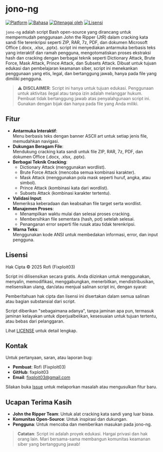 # jono-ng

[![Platform](https://img.shields.io/badge/Platform-Linux-yellow?logo=linux)](https://www.linux.org/)
[![Bahasa](https://img.shields.io/badge/Bahasa-Bash-green?logo=gnu-bash)](https://www.gnu.org/software/bash/)
[![Ditenagai oleh](https://img.shields.io/badge/Ditenagai_oleh-John_the_Ripper-red?logo=lock)](https://github.com/openwall/john)
[![Lisensi](https://img.shields.io/badge/Lisensi-MIT-green?logo=open-source-initiative)](https://github.com/fixploit03/jono-ng/blob/main/LICENSE)

`jono-ng` adalah script Bash open-source yang dirancang untuk mempermudah penggunaan John the Ripper (JtR) dalam cracking kata sandi file terenkripsi seperti ZIP, RAR, 7z, PDF, dan dokumen Microsoft Office (.docx, .xlsx, .pptx). script ini menyediakan antarmuka berbasis teks yang interaktif dan ramah pengguna, mengotomatiskan proses ekstraksi hash dan cracking dengan berbagai teknik seperti Dictionary Attack, Brute Force, Mask Attack, Prince Attack, dan Subsets Attack. Dibuat untuk tujuan edukasi dan pembelajaran keamanan siber, script ini menekankan penggunaan yang etis, legal, dan bertanggung jawab, hanya pada file yang dimiliki pengguna.

> ⚠️ **DISCLAIMER**: Script ini hanya untuk tujuan edukasi. Penggunaan untuk aktivitas ilegal atau tanpa izin adalah melanggar hukum. Pembuat tidak bertanggung jawab atas penyalahgunaan script ini. Gunakan dengan bijak dan hanya pada file yang Anda miliki.

## Fitur

- **Antarmuka Interaktif**:  
  Menu berbasis teks dengan banner ASCII art untuk setiap jenis file, memudahkan navigasi.
- **Dukungan Beragam File**:  
  Mendukung cracking kata sandi untuk file ZIP, RAR, 7z, PDF, dan dokumen Office (.docx, .xlsx, .pptx).
- **Berbagai Teknik Cracking**:  
  - Dictionary Attack (menggunakan wordlist).
  - Brute Force Attack (mencoba semua kombinasi karakter).
  - Mask Attack (menggunakan pola mask seperti huruf, angka, atau simbol).
  - Prince Attack (kombinasi kata dari wordlist).
  - Subsets Attack (kombinasi karakter tertentu).
- **Validasi Input**:  
   Memeriksa keberadaan dan keabsahan file target serta wordlist.
- **Manajemen Proses**:  
  - Menampilkan waktu mulai dan selesai proses cracking.
  - Membersihkan file sementara (hash, pot) setelah selesai.
  - Penanganan error seperti file rusak atau tidak terenkripsi.
- **Warna Teks**:  
   Menggunakan kode ANSI untuk membedakan informasi, error, dan input pengguna.

## Lisensi

Hak Cipta © 2025 Rofi (Fixploit03)

Script ini dilisensikan secara gratis. Anda diizinkan untuk menggunakan, menyalin, memodifikasi, menggabungkan, menerbitkan, mendistribusikan, melisensikan ulang, dan/atau menjual salinan script ini, dengan syarat:





Pemberitahuan hak cipta dan lisensi ini disertakan dalam semua salinan atau bagian substansial dari script.



Script diberikan "sebagaimana adanya", tanpa jaminan apa pun, termasuk jaminan kelayakan untuk diperjualbelikan, kesesuaian untuk tujuan tertentu, atau bebas dari pelanggaran.

Lihat [LICENSE](https://github.com/fixploit03/jono-ng/blob/main/LICENSE) untuk detail lengkap.




## Kontak

Untuk pertanyaan, saran, atau laporan bug:

- **Pembuat**: Rofi (Fixploit03)
- **GitHub**: fixploit03
- **Email**: fixploit03@gmail.com

Silakan buka [Issue](https://github.com/fixploit03/jono-ng/issues) untuk melaporkan masalah atau mengusulkan fitur baru.

## Ucapan Terima Kasih

- **John the Ripper Team**: Untuk alat cracking kata sandi yang luar biasa.
- **Komunitas Open-Source**: Untuk inspirasi dan dukungan.
- **Pengguna**: Untuk mencoba dan memberikan masukan pada jono-ng.

> **Catatan**: Script ini adalah proyek edukasi. Hargai privasi dan hak orang lain. Mari bersama-sama membangun komunitas keamanan siber yang bertanggung jawab!
